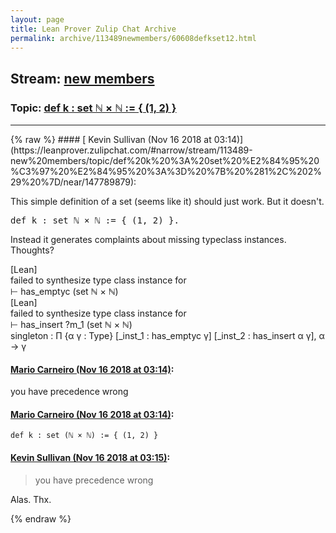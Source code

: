 ```yaml
---
layout: page
title: Lean Prover Zulip Chat Archive 
permalink: archive/113489newmembers/60608defkset12.html
---
```


## Stream: [new members](https://leanprover-community.github.io/archive/113489newmembers/index.html)
### Topic: [def k : set ℕ × ℕ := { (1, 2) }](https://leanprover-community.github.io/archive/113489newmembers/60608defkset12.html)

---

<base href="https://leanprover.zulipchat.com">
{% raw %}
#### [ Kevin Sullivan (Nov 16 2018 at 03:14)](https://leanprover.zulipchat.com/#narrow/stream/113489-new%20members/topic/def%20k%20%3A%20set%20%E2%84%95%20%C3%97%20%E2%84%95%20%3A%3D%20%7B%20%281%2C%202%29%20%7D/near/147789879):
<p>This simple definition of a set (seems like it) should just work. But it doesn't.</p>
<div class="codehilite"><pre><span></span><span class="n">def</span> <span class="n">k</span> <span class="o">:</span> <span class="n">set</span> <span class="bp">ℕ</span> <span class="bp">×</span> <span class="bp">ℕ</span> <span class="o">:=</span> <span class="o">{</span> <span class="o">(</span><span class="mi">1</span><span class="o">,</span> <span class="mi">2</span><span class="o">)</span> <span class="o">}</span><span class="bp">.</span>
</pre></div>


<p>Instead it generates complaints about missing typeclass instances. Thoughts?</p>
<p>[Lean]<br>
failed to synthesize type class instance for<br>
⊢ has_emptyc (set ℕ × ℕ)<br>
[Lean]<br>
failed to synthesize type class instance for<br>
⊢ has_insert ?m_1 (set ℕ × ℕ)<br>
singleton : Π {α γ : Type} [_inst_1 : has_emptyc γ] [_inst_2 : has_insert α γ], α → γ</p>

#### [ Mario Carneiro (Nov 16 2018 at 03:14)](https://leanprover.zulipchat.com/#narrow/stream/113489-new%20members/topic/def%20k%20%3A%20set%20%E2%84%95%20%C3%97%20%E2%84%95%20%3A%3D%20%7B%20%281%2C%202%29%20%7D/near/147789888):
<p>you have precedence wrong</p>

#### [ Mario Carneiro (Nov 16 2018 at 03:14)](https://leanprover.zulipchat.com/#narrow/stream/113489-new%20members/topic/def%20k%20%3A%20set%20%E2%84%95%20%C3%97%20%E2%84%95%20%3A%3D%20%7B%20%281%2C%202%29%20%7D/near/147789890):
<p><code>def k : set (ℕ × ℕ) := { (1, 2) }</code></p>

#### [ Kevin Sullivan (Nov 16 2018 at 03:15)](https://leanprover.zulipchat.com/#narrow/stream/113489-new%20members/topic/def%20k%20%3A%20set%20%E2%84%95%20%C3%97%20%E2%84%95%20%3A%3D%20%7B%20%281%2C%202%29%20%7D/near/147789906):
<blockquote>
<p>you have precedence wrong</p>
</blockquote>
<p>Alas. Thx.</p>


{% endraw %}
